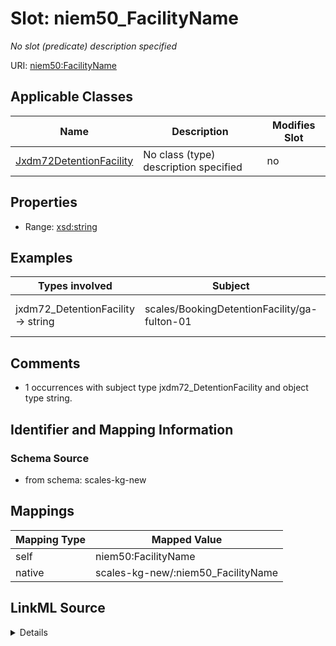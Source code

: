 

# Slot: niem50_FacilityName


_No slot (predicate) description specified_





URI: [niem50:FacilityName](http://release.niem.gov/niem/niem-core/5.0/FacilityName)



<!-- no inheritance hierarchy -->





## Applicable Classes

| Name | Description | Modifies Slot |
| --- | --- | --- |
| [Jxdm72DetentionFacility](../classes/Jxdm72DetentionFacility.md) | No class (type) description specified |  no  |







## Properties

* Range: [xsd:string](http://www.w3.org/2001/XMLSchema#string)






## Examples

| Types involved | Subject | Predicate | Object |
| --- | --- | --- | --- |
| jxdm72_DetentionFacility → string | scales/BookingDetentionFacility/ga-fulton-01 | niem50:FacilityName | Fulton County Jail |


## Comments

* 1 occurrences with subject type jxdm72_DetentionFacility and object type string.

## Identifier and Mapping Information







### Schema Source


* from schema: scales-kg-new




## Mappings

| Mapping Type | Mapped Value |
| ---  | ---  |
| self | niem50:FacilityName |
| native | scales-kg-new/:niem50_FacilityName |




## LinkML Source

<details>

```yaml
name: niem50_FacilityName
description: No slot (predicate) description specified
comments:
- 1 occurrences with subject type jxdm72_DetentionFacility and object type string.
examples:
- description: jxdm72_DetentionFacility → string
  object:
    example_object: Fulton County Jail
    example_object_type: string
    example_predicate: niem50:FacilityName
    example_subject: scales/BookingDetentionFacility/ga-fulton-01
    example_subject_type: jxdm72_DetentionFacility
from_schema: scales-kg-new
rank: 1000
slot_uri: niem50:FacilityName
alias: niem50_FacilityName
domain_of:
- jxdm72_DetentionFacility
range: string

```
</details>